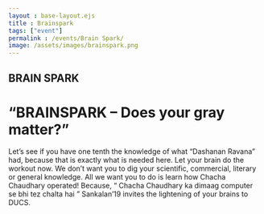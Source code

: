 ```yaml
---
layout : base-layout.ejs
title : Brainspark
tags: ["event"]
permalink : /events/Brain Spark/
image: /assets/images/brainspark.png
---
```


## BRAIN SPARK
# “BRAINSPARK – Does your gray matter?”

Let’s see if you have one tenth the knowledge of what “Dashanan Ravana” had, because that is exactly what is needed here. Let your brain do the workout now.
We don’t want you to dig your scientific, commercial, literary or general knowledge.
All we want you to do is learn how Chacha Chaudhary operated!
Because, “ Chacha Chaudhary ka dimaag computer se bhi tez chalta hai ”
Sankalan’19 invites the lightening of your brains to DUCS.